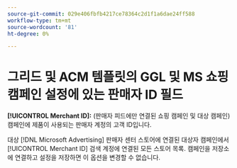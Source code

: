 ```yaml
---
source-git-commit: 029e406fbfb4217ce78364c2d1f1a6dae24ff588
workflow-type: tm+mt
source-wordcount: '81'
ht-degree: 0%

---
```

# 그리드 및 ACM 템플릿의 GGL 및 MS 쇼핑 캠페인 설정에 있는 판매자 ID 필드

**[!UICONTROL Merchant ID]:** (판매자 피드에만 연결된 쇼핑 캠페인 및 대상 캠페인) 캠페인에 제품이 사용되는 판매자 계정의 고객 ID입니다.

대상 [!DNL Microsoft Advertising] 판매자 센터 스토어에 연결된 대상자 캠페인에서 [!UICONTROL Merchant ID] 검색 계정에 연결된 모든 스토어 목록. 캠페인을 저장소에 연결하고 설정을 저장하면 이 옵션을 변경할 수 없습니다.
